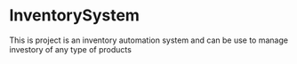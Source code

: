 # InventorySystem
 This is project is an inventory automation system and can be use to manage investory of any type of products
